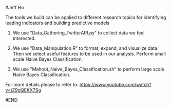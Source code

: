 #Jeff Ho



The tools we build can be applied to different research topics for identifying leading indicators and building predictive models

1. We use "Data_Gathering_TwitterAPI.py" to collect data we feel interested.

2. We use "Data_Manipulation.R" to format, expand, and visualize data. 
   Then we select useful features to be used in our analysis.
   Perform small scale Naive Bayes Classification.

3. We use "Mahout_Naive_Bayes_Classification.sh" to perform large scale Naive Bayes Classification.


For more details please to refer to:
https://www.youtube.com/watch?v=tZ9gQEKX7Sg



#END
